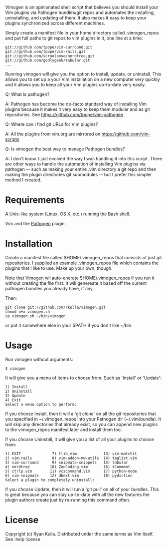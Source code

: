 
Vimogen is an opinionated shell script that believes you should install
your Vim plugins via Pathogen bundles/git repos and automates the 
installing, uninstalling, and updating of them. It also makes it easy to
keep your plugins synchronized across different machines.

Simply create a manifest file in your home directory called .vimogen_repos 
and put full paths to git repos to vim plugins in it, one line at a time:
    
    git://github.com/tpope/vim-surround.git
    git://github.com/tpope/vim-rails.git
    git://github.com/scrooloose/nerdtree.git
    git://github.com/godlygeek/tabular.git
    ...

Running vimogen will give you the option to install, update, or uninstall. 
This allows you to set up a your Vim installation on a new computer very 
quickly and it allows you to keep all your Vim plugins up-to-date very easily.

Q: What is pathogen?

A: Pathogen has become the de-facto standard way of installing Vim plugins
because it makes it very easy to keep them modular and as git repositories.
See https://github.com/tpope/vim-pathogen

Q: Where can I find git URLs for Vim plugins?

A: All the plugins from vim.org are mirrored on https://github.com/vim-scripts

Q: Is vimogen the best way to manage Pathogen bundles?

A: I don't know. I just evolved the way I was handling it into this script.
There are other ways to handle the automation of installing Vim plugins
via pathogen -- such as making your entire .vim directory a git repo and
then making the plugin directories git submodules -- but I prefer this
simpler method I created.

Requirements
============
A Unix-like system (Linux, OS X, etc.) running the Bash shell.

Vim and the [Pathogen](https://github.com/tpope/vim-pathogen/ "Pathogen") plugin.

Installation
============
Create a manifest file called $HOME/.vimogen_repos that consists
of just git repositories. I supplied an example .vimogen_repos file
which contains the plugins that I like to use. Make up your own, though.

Note that Vimogen wil auto-enerate $HOME/.vimogen_repos if you run it
without creating the file first. It will genereate it based off the
current pathogen bundles you already have, if any.

Then:

    git clone git://github.com/rkulla/vimogen.git
    chmod u+x vimogen.sh
    cp vimogen.sh ~/bin/vimogen 
    
or put it somewhere else in your $PATH if you don't like ~/bin.

Usage
=====
Run vimogen without arguments:

    $ vimogen

It will give you a menu of items to choose from. Such as 'Install' or 'Update':

    1) Install
    2) Uninstall
    3) Update
    4) Exit
    Select a menu option to perform: 

If you choose Install, then it will a 'git clone' on all the git repositories 
that you specified in ~/.vimogen_repos into your Pathogen dir (~/.vim/bundle).
It will skip any directories that already exist, so you can append new plugins
to the vimogen_repos manifest later and install them too.

If you choose Uninstall, it will give you a list of all your plugins to choose from:

    1) EXIT              7) tlib_vim            13) vim-matchit
    2) vim-rails         8) vim-addon-mw-utils  14) taglist.vim
    3) vim-surround      9) snipmate-snippets   15) tabular
    4) nerdtree         10) ZenCoding.vim       16) tComment
    5) ctrlp.vim        11) vcscommand.vim      17) python-mode
    6) vim-snipmate     12) dbext.vim           18) pydiction
    Select a plugin to completely uninstall:
    
If you choose Update, then it will run a 'git pull' on all of your bundles. 
This is great because you can stay up-to-date with all the new features the 
plugin authors create just by re-running this command often.

License
=======
Copyright (c) Ryan Kulla. Distributed under the same terms as Vim itself. See :help license
